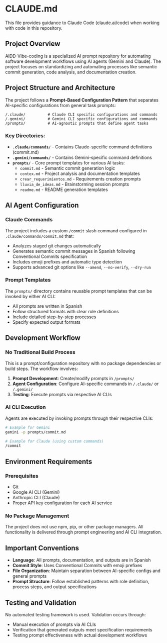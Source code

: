# CLAUDE.md

This file provides guidance to Claude Code (claude.ai/code) when working with code in this repository.

## Project Overview

AIDD-Vibe-coding is a specialized AI prompt repository for automating software development workflows using AI agents (Gemini and Claude). The project focuses on standardizing and automating processes like semantic commit generation, code analysis, and documentation creation.

## Project Structure and Architecture

The project follows a **Prompt-Based Configuration Pattern** that separates AI-specific configurations from general task prompts:

```
/.claude/          # Claude CLI specific configurations and commands
/.gemini/          # Gemini CLI specific configurations and commands
/prompts/          # AI-agnostic prompts that define agent tasks
```

### Key Directories:
- **`.claude/commands/`** - Contains Claude-specific command definitions (commit.md)
- **`.gemini/commands/`** - Contains Gemini-specific command definitions
- **`prompts/`** - Core prompt templates for various AI tasks:
  - `commit.md` - Semantic commit generation logic
  - `contex.md` - Project analysis and documentation templates
  - `crear_requerimientos.md` - Requirements creation prompts
  - `lluvia_de_ideas.md` - Brainstorming session prompts
  - `readme.md` - README generation templates

## AI Agent Configuration

### Claude Commands
The project includes a custom `/commit` slash command configured in `.claude/commands/commit.md` that:
- Analyzes staged git changes automatically
- Generates semantic commit messages in Spanish following Conventional Commits specification
- Includes emoji prefixes and automatic type detection
- Supports advanced git options like `--amend`, `--no-verify`, `--dry-run`

### Prompt Templates
The `prompts/` directory contains reusable prompt templates that can be invoked by either AI CLI:
- All prompts are written in Spanish
- Follow structured formats with clear role definitions
- Include detailed step-by-step processes
- Specify expected output formats

## Development Workflow

### No Traditional Build Process
This is a prompt/configuration repository with no package dependencies or build steps. The workflow involves:

1. **Prompt Development**: Create/modify prompts in `/prompts/`
2. **Agent Configuration**: Configure AI-specific commands in `/.claude/` or `/.gemini/`
3. **Testing**: Execute prompts via respective AI CLIs

### AI CLI Execution
Agents are executed by invoking prompts through their respective CLIs:
```bash
# Example for Gemini
gemini -p prompts/commit.md

# Example for Claude (using custom commands)
/commit
```

## Environment Requirements

### Prerequisites
- Git
- Google AI CLI (Gemini)
- Anthropic CLI (Claude)
- Proper API key configuration for each AI service

### No Package Management
The project does not use npm, pip, or other package managers. All functionality is delivered through prompt engineering and AI CLI integration.

## Important Conventions

- **Language**: All prompts, documentation, and outputs are in Spanish
- **Commit Style**: Uses Conventional Commits with emoji prefixes
- **File Organization**: Maintain separation between AI-specific configs and general prompts
- **Prompt Structure**: Follow established patterns with role definition, process steps, and output specifications

## Testing and Validation

No automated testing framework is used. Validation occurs through:
- Manual execution of prompts via AI CLIs
- Verification that generated outputs meet specification requirements
- Testing prompt effectiveness with actual development workflows